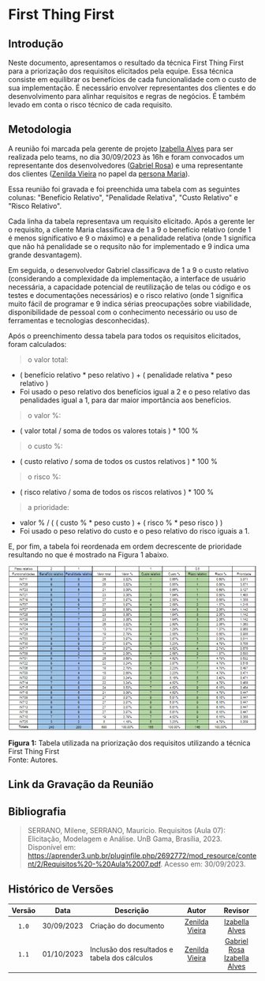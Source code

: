 # First Thing First

## Introdução

Neste documento, apresentamos o resultado da técnica First Thing First para a priorização dos requisitos elicitados pela equipe. Essa técnica consiste em equilibrar os benefícios de cada funcionalidade com o custo de sua implementação. É necessário envolver representantes dos clientes e do desenvolvimento para alinhar requisitos e regras de negócios. É também levado em conta o risco técnico de cada requisito.

## Metodologia

A reunião foi marcada pela gerente de projeto [Izabella Alves](https://github.com/izabellaalves) para ser realizada pelo teams, no dia 30/09/2023 às 16h e foram convocados um representante dos desenvolvedores ([Gabriel Rosa](https://github.com/gabrielrosa09)) e uma representante dos clientes ([Zenilda Vieira](https://github.com/zenildavieira) no papel da [persona Maria](/docs/elicitacao/personas.md)).

Essa reunião foi gravada e foi preenchida uma tabela com as seguintes colunas: "Benefício Relativo", "Penalidade Relativa", "Custo Relativo" e "Risco Relativo".

Cada linha da tabela representava um requisito elicitado. Após a gerente ler o requisito, a cliente Maria classificava de 1 a 9 o benefício relativo (onde 1 é menos significativo e 9 o máximo) e a penalidade relativa (onde 1 significa que não há penalidade se o requsito não for implementado e 9 indica uma grande desvantagem). 

Em seguida, o desenvolvedor Gabriel classificava de 1 a 9 o custo relativo (considerando a complexidade da implementação, a interface de usuário necessária, a capacidade potencial de reutilização de telas ou código e os testes e documentações necessários) e o risco relativo (onde 1 significa muito fácil de programar e 9 indica sérias preocupações sobre viabilidade, disponibilidade de pessoal com o conhecimento necessário ou uso de ferramentas e tecnologias desconhecidas).

Após o preenchimento dessa tabela para todos os requisitos elicitados, foram calculados:
> o valor total: 
   - ( benefício relativo * peso relativo ) + ( penalidade relativa * peso relativo )
   - Foi usado o peso relativo dos benefícios igual a 2 e o peso relativo das penalidades igual a 1, para dar maior importância aos benefícios.
> o valor %: 
   - ( valor total / soma de todos os valores totais ) * 100 %
> o custo %: 
   - ( custo relativo / soma de todos os custos relativos ) * 100 %
> o risco %: 
   - ( risco relativo / soma de todos os riscos relativos ) * 100 %
> a prioridade: 
   - valor % / ( ( custo % * peso custo ) +  ( risco % * peso risco ) )
   - Foi usado o peso relativo do custo e o peso relativo do risco iguais a 1.

E, por fim, a tabela foi reordenada em ordem decrescente de prioridade resultando no que é mostrado na Figura 1 abaixo.

<img src="../../imagens/tabela-first-thing-first.png">

**Figura 1:** Tabela utilizada na priorização dos requisitos utilizando a técnica First Thing First  <br>
Fonte: Autores.

## Link da Gravação da Reunião


## Bibliografia
> SERRANO, Milene, SERRANO, Maurício. Requisitos (Aula 07): Elicitação, Modelagem e Análise. UnB Gama, Brasília, 2023. Disponível em: <https://aprender3.unb.br/pluginfile.php/2692772/mod_resource/content/2/Requisitos%20-%20Aula%2007.pdf>. Acesso em: 30/09/2023.


## Histórico de Versões
| Versão | Data       | Descrição            | Autor                                                      | Revisor                                     |
| :----: | ---------- | -------------------- | :--------------------------------------------------------: | :-----------------------------------------: |
| `1.0`  | 30/09/2023 | Criação do documento | [Zenilda Vieira](https://github.com/zenildavieira) | [Izabella Alves](https://github.com/izabellaalves) |
| `1.1`  | 01/10/2023 | Inclusão dos resultados e tabela dos cálculos | [Zenilda Vieira](https://github.com/zenildavieira) | [Gabriel Rosa](https://github.com/gabrielrosa09) <br> [Izabella Alves](https://github.com/izabellaalves) |
